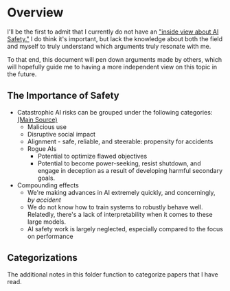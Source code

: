 # Overview

I'll be the first to admit that I currently do not have an ["inside view about AI Safety."](https://www.neelnanda.io/blog/47-inside-views) I do think it's important, but lack the knowledge about both the field and myself to truly understand which arguments truly resonate with me. 

To that end, this document will pen down arguments made by others, which will hopefully guide me to having a more independent view on this topic in the future. 

## The Importance of Safety

- Catastrophic AI risks can be grouped under the following categories: [(Main Source)](https://www.safe.ai/ai-risk)
  - Malicious use
  - Disruptive social impact
  - Alignment - safe, reliable, and steerable: propensity for accidents
  - Rogue AIs
    - Potential to optimize flawed objectives
    - Potential to become power-seeking, resist shutdown, and engage in deception as a result of developing harmful secondary goals.
- Compounding effects
  - We're making advances in AI extremely quickly, and concerningly, _by accident_
  - We do not know how to train systems to robustly behave well. Relatedly, there's a lack of interpretability when it comes to these large models. 
  - AI safety work is largely neglected, especially compared to the focus on performance

## Categorizations

The additional notes in this folder function to categorize papers that I have read. 